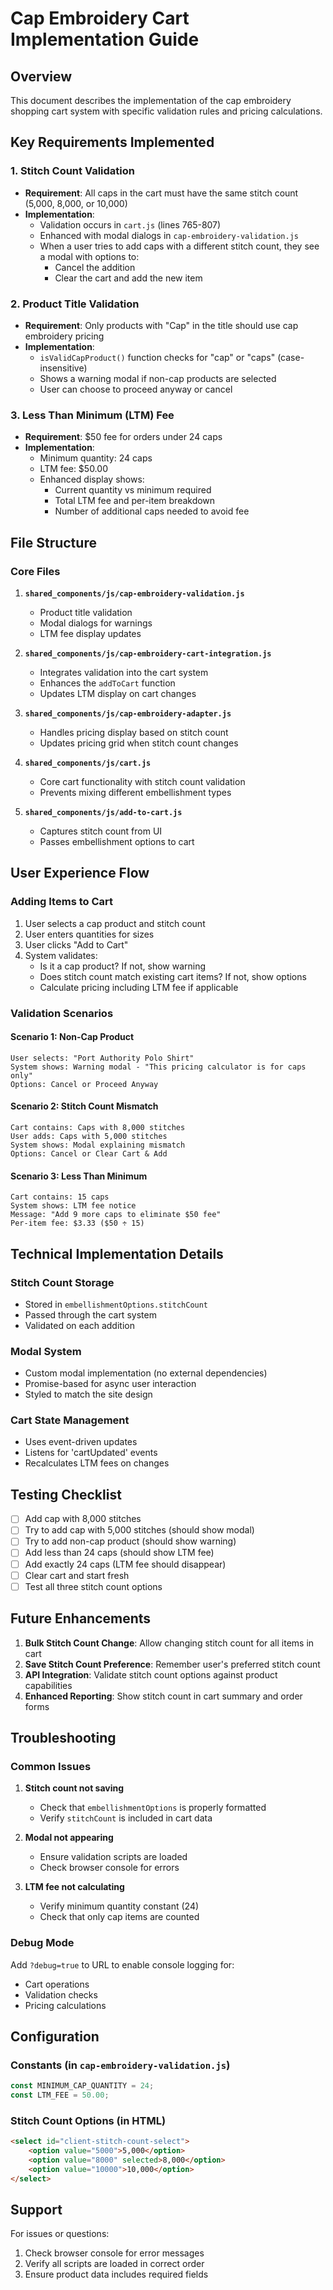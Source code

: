 # Cap Embroidery Cart Implementation Guide

## Overview
This document describes the implementation of the cap embroidery shopping cart system with specific validation rules and pricing calculations.

## Key Requirements Implemented

### 1. Stitch Count Validation
- **Requirement**: All caps in the cart must have the same stitch count (5,000, 8,000, or 10,000)
- **Implementation**: 
  - Validation occurs in `cart.js` (lines 765-807)
  - Enhanced with modal dialogs in `cap-embroidery-validation.js`
  - When a user tries to add caps with a different stitch count, they see a modal with options to:
    - Cancel the addition
    - Clear the cart and add the new item

### 2. Product Title Validation
- **Requirement**: Only products with "Cap" in the title should use cap embroidery pricing
- **Implementation**:
  - `isValidCapProduct()` function checks for "cap" or "caps" (case-insensitive)
  - Shows a warning modal if non-cap products are selected
  - User can choose to proceed anyway or cancel

### 3. Less Than Minimum (LTM) Fee
- **Requirement**: $50 fee for orders under 24 caps
- **Implementation**:
  - Minimum quantity: 24 caps
  - LTM fee: $50.00
  - Enhanced display shows:
    - Current quantity vs minimum required
    - Total LTM fee and per-item breakdown
    - Number of additional caps needed to avoid fee

## File Structure

### Core Files
1. **`shared_components/js/cap-embroidery-validation.js`**
   - Product title validation
   - Modal dialogs for warnings
   - LTM fee display updates

2. **`shared_components/js/cap-embroidery-cart-integration.js`**
   - Integrates validation into the cart system
   - Enhances the `addToCart` function
   - Updates LTM display on cart changes

3. **`shared_components/js/cap-embroidery-adapter.js`**
   - Handles pricing display based on stitch count
   - Updates pricing grid when stitch count changes

4. **`shared_components/js/cart.js`**
   - Core cart functionality with stitch count validation
   - Prevents mixing different embellishment types

5. **`shared_components/js/add-to-cart.js`**
   - Captures stitch count from UI
   - Passes embellishment options to cart

## User Experience Flow

### Adding Items to Cart
1. User selects a cap product and stitch count
2. User enters quantities for sizes
3. User clicks "Add to Cart"
4. System validates:
   - Is it a cap product? If not, show warning
   - Does stitch count match existing cart items? If not, show options
   - Calculate pricing including LTM fee if applicable

### Validation Scenarios

#### Scenario 1: Non-Cap Product
```
User selects: "Port Authority Polo Shirt"
System shows: Warning modal - "This pricing calculator is for caps only"
Options: Cancel or Proceed Anyway
```

#### Scenario 2: Stitch Count Mismatch
```
Cart contains: Caps with 8,000 stitches
User adds: Caps with 5,000 stitches
System shows: Modal explaining mismatch
Options: Cancel or Clear Cart & Add
```

#### Scenario 3: Less Than Minimum
```
Cart contains: 15 caps
System shows: LTM fee notice
Message: "Add 9 more caps to eliminate $50 fee"
Per-item fee: $3.33 ($50 ÷ 15)
```

## Technical Implementation Details

### Stitch Count Storage
- Stored in `embellishmentOptions.stitchCount`
- Passed through the cart system
- Validated on each addition

### Modal System
- Custom modal implementation (no external dependencies)
- Promise-based for async user interaction
- Styled to match the site design

### Cart State Management
- Uses event-driven updates
- Listens for 'cartUpdated' events
- Recalculates LTM fees on changes

## Testing Checklist

- [ ] Add cap with 8,000 stitches
- [ ] Try to add cap with 5,000 stitches (should show modal)
- [ ] Try to add non-cap product (should show warning)
- [ ] Add less than 24 caps (should show LTM fee)
- [ ] Add exactly 24 caps (LTM fee should disappear)
- [ ] Clear cart and start fresh
- [ ] Test all three stitch count options

## Future Enhancements

1. **Bulk Stitch Count Change**: Allow changing stitch count for all items in cart
2. **Save Stitch Count Preference**: Remember user's preferred stitch count
3. **API Integration**: Validate stitch count options against product capabilities
4. **Enhanced Reporting**: Show stitch count in cart summary and order forms

## Troubleshooting

### Common Issues

1. **Stitch count not saving**
   - Check that `embellishmentOptions` is properly formatted
   - Verify `stitchCount` is included in cart data

2. **Modal not appearing**
   - Ensure validation scripts are loaded
   - Check browser console for errors

3. **LTM fee not calculating**
   - Verify minimum quantity constant (24)
   - Check that only cap items are counted

### Debug Mode
Add `?debug=true` to URL to enable console logging for:
- Cart operations
- Validation checks
- Pricing calculations

## Configuration

### Constants (in `cap-embroidery-validation.js`)
```javascript
const MINIMUM_CAP_QUANTITY = 24;
const LTM_FEE = 50.00;
```

### Stitch Count Options (in HTML)
```html
<select id="client-stitch-count-select">
    <option value="5000">5,000</option>
    <option value="8000" selected>8,000</option>
    <option value="10000">10,000</option>
</select>
```

## Support
For issues or questions:
1. Check browser console for error messages
2. Verify all scripts are loaded in correct order
3. Ensure product data includes required fields